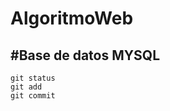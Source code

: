 # AlgoritmoWeb


#Base de datos MYSQL
------------------------------------------------------------
```
git status
git add
git commit
```
